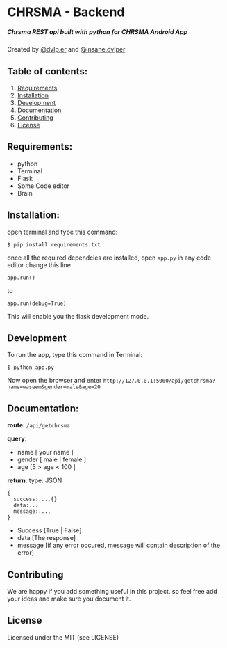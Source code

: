 # CHRSMA - Backend
##### Chrsma REST api built with python for CHRSMA Android App

Created by [@dvlp.er](https://www.instagram.com/dvlp.er/) and [@insane.dvlper](https://www.instagram.com/insane.dvlpr/)

## Table of contents:
1. [Requirements](#requirements)
2. [Installation](#installation)
3. [Development](#development)
4. [Documentation](#documentation)
5. [Contributing](#contributing)
6. [License](#license)


## Requirements:
- python
- Terminal
- Flask
- Some Code editor
- Brain

## Installation:
open terminal and type this command:
```
$ pip install requirements.txt
```
once all the required dependcies are installed, open `app.py` in any code editor
change this line 
```
app.run()
```
to 
```
app.run(debug=True)
```
This will enable you the flask development mode.

## Development
To run the app, type this command in Terminal:
```
$ python app.py
```
Now open the browser and enter `http://127.0.0.1:5000/api/getchrsma?name=waseem&gender=male&age=20`

## Documentation:
**route**: 
`/api/getchrsma`

**query**:
- name [ your name ]
- gender [ male | female ]
- age [5 > age < 100 ]

**return**: 
type: JSON
```
{
  success:...,{}
  data:...
  message:...,
}
```
- Success [True | False]
- data [The response]
- message [if any error occured, message will contain description of the error]

## Contributing
We are happy if you add something useful in this project. so feel free add your ideas and make sure you document it.

## License
Licensed under the MIT (see LICENSE)

